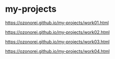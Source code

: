 # my-projects

https://ozonorei.github.io/my-projects/work01.html

https://ozonorei.github.io/my-projects/work02.html

https://ozonorei.github.io/my-projects/work03.html

https://ozonorei.github.io/my-projects/work04.html